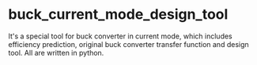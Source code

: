# buck_current_mode_design_tool
It's a special tool for buck converter in current mode, which includes efficiency prediction, original buck converter transfer function and design tool. All are written in python.
